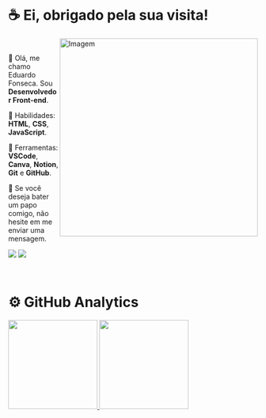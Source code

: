<div>
    <h1>☕ Ei, obrigado pela sua visita!</h1>
</div>
<div>
    <img align="right" src="https://raw.githubusercontent.com/MicaelliMedeiros/micaellimedeiros/master/image/computer-illustration.png" alt="Imagem" min-width="400px" max-width="400px" width="400px" align="right">
    <div align="left"><br>
        <p>📌 Olá, me chamo Eduardo Fonseca. Sou <strong>Desenvolvedor Front-end</strong>.</p>
        <p>🧠 Habilidades: <strong>HTML</strong>, <strong>CSS</strong>, <strong>JavaScript</strong>.</p>
        <p>💼 Ferramentas: <strong>VSCode</strong>, <strong>Canva</strong>, <strong>Notion</strong>, <strong>Git</strong> e <strong>GitHub</strong>.<p>
        <p>💌 Se você deseja bater um papo comigo, não hesite em me enviar uma mensagem.</p>
        <p align="left">
        <a href="https://www.instagram.com/eduardzs_/" alt="Instagram">
        <img src="https://img.shields.io/badge/-Instagram-1C1C1C?style=for-the-badge&logo=Instagram&logoColor=00FFFF&link=https://www.instagram.com/eduardzs"/></a>
        <a href="https://www.linkedin.com/in/eduardsz/" alt="LinkedIn">
        <img src="https://img.shields.io/badge/-Linkedin-1C1C1C?style=for-the-badge&logo=Linkedin&logoColor=00FFFF&link=https://www.linkedin.com/in/eduardzs"/></a>
     </div>
</div><br>

<div>
    <h1>⚙️ GitHub Analytics</h1>
    <a href="https://github.com/eduardzs">
    <img height="180em" src="https://github-readme-stats.vercel.app/api?username=eduardzs&show_icons=true&theme=dark&include_all_commits=true&count_private=true&title_color=00FFFF&icon_color=00FFFF&border_color=00FFFF">
    <img height="180em" src="https://github-readme-stats.vercel.app/api/top-langs/?username=rafaballerini&layout=compact&langs_count=7&theme=dark&title_color=00FFFF&icon_color=00FFFF&border_color=00FFFF">
</div>
